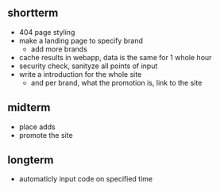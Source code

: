 ## shortterm

* 404 page styling
* make a landing page to specify brand
    * add more brands
* cache results in webapp, data is the same for 1 whole hour
* security check, sanityze all points of input
* write a introduction for the whole site
    * and per brand, what the promotion is, link to the site

## midterm

* place adds
* promote the site

## longterm

* automaticly input code on specified time
